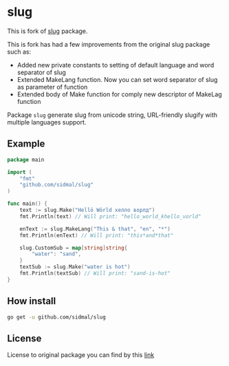 slug
====

This is fork of [slug](https://github.com/gosimple/slug) package.

This is fork has had a few improvements from the original slug package such as:

* Added new private constants to setting of default language and word separator of slug 
* Extended MakeLang function. Now you can set word separator of slug as parameter of function
* Extended body of Make function for comply new descriptor of MakeLag function

Package `slug` generate slug from unicode string, URL-friendly slugify with
multiple languages support.

## Example

```go
package main

import (
	"fmt"
	"github.com/sidmal/slug"
)

func main() {
	text := slug.Make("Hellö Wörld хелло ворлд")
	fmt.Println(text) // Will print: "hello_world_khello_vorld"

	enText := slug.MakeLang("This & that", "en", "*")
	fmt.Println(enText) // Will print: "this*and*that"

	slug.CustomSub = map[string]string{
		"water": "sand",
	}
	textSub := slug.Make("water is hot")
	fmt.Println(textSub) // Will print: "sand-is-hot"
}

```

## How install
```sh
go get -u github.com/sidmal/slug
```

## License

License to original package you can find by this [link](https://github.com/gosimple/slug/blob/master/LICENSE)
